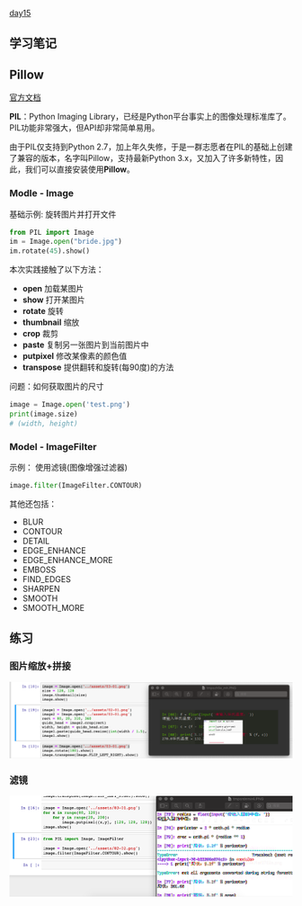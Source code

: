 [day15](https://github.com/jackfrued/Python-100-Days/blob/master/Day01-15/15.%E5%9B%BE%E5%83%8F%E5%92%8C%E5%8A%9E%E5%85%AC%E6%96%87%E6%A1%A3%E5%A4%84%E7%90%86.md)

## 学习笔记

## Pillow

[官方文档](https://pillow.readthedocs.org/)

**PIL**：Python Imaging Library，已经是Python平台事实上的图像处理标准库了。PIL功能非常强大，但API却非常简单易用。

由于PIL仅支持到Python 2.7，加上年久失修，于是一群志愿者在PIL的基础上创建了兼容的版本，名字叫Pillow，支持最新Python 3.x，又加入了许多新特性，因此，我们可以直接安装使用**Pillow**。



### Modle - Image 

基础示例:
旋转图片并打开文件

```python
from PIL import Image
im = Image.open("bride.jpg")
im.rotate(45).show()
```

本次实践接触了以下方法：

- **open** 加载某图片
- **show** 打开某图片
- **rotate** 旋转
- **thumbnail** 缩放
- **crop** 裁剪
- **paste** 复制另一张图片到当前图片中
- **putpixel** 修改某像素的颜色值
- **transpose** 提供翻转和旋转(每90度)的方法 

问题：如何获取图片的尺寸

```python
image = Image.open('test.png')
print(image.size)
# (width, height)
```

### Model - ImageFilter

示例：
使用滤镜(图像增强过滤器)
```python
image.filter(ImageFilter.CONTOUR)
```

其他还包括：
- BLUR
- CONTOUR
- DETAIL
- EDGE_ENHANCE
- EDGE_ENHANCE_MORE
- EMBOSS
- FIND_EDGES
- SHARPEN
- SMOOTH
- SMOOTH_MORE


## 练习

### 图片缩放+拼接

![52033d3768a0134ad9d690b8b1294d45.png](./assets/15-01.png)


### 滤镜

![8bce711ff92368dc8ff975fc8a7fb878.png](./assets/15-02.png)


